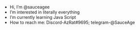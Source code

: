 -  Hi, I’m @sauceagee
-  I’m interested in literally everything
-  I’m currently learning Java Script
-  How to reach me: Discord-AzRat#9695; telegram-@SauceAge

<!---
sauceagee/sauceagee is a ✨ special ✨ repository because its `README.md` (this file) appears on your GitHub profile.
You can click the Preview link to take a look at your changes.
--->
